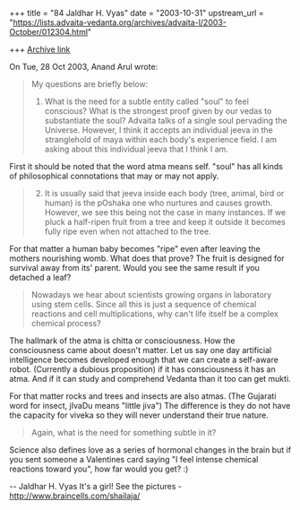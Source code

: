 +++
title = "84 Jaldhar H. Vyas"
date = "2003-10-31"
upstream_url = "https://lists.advaita-vedanta.org/archives/advaita-l/2003-October/012304.html"

+++
[Archive link](https://lists.advaita-vedanta.org/archives/advaita-l/2003-October/012304.html)

On Tue, 28 Oct 2003, Anand Arul wrote:

> My questions are briefly below:
>
> 1. What is the need for a subtle entity called "soul"
> to feel conscious? What is the strongest proof given
> by our vedas to substantiate the soul? Advaita talks
> of a single soul pervading the Universe. However, I
> think it accepts an individual jeeva in the
> stranglehold of maya within each body's experience
> field. I am asking about this individual jeeva that I
> think I am.
>

First it should be noted that the word atma means self. "soul" has all
kinds of philosophical connotations that may or may not apply.


> 2. It is usually said that jeeva inside each body
> (tree, animal, bird or human) is the pOshaka one who
> nurtures and causes growth. However, we see this being
> not the case in many instances. If we pluck a
> half-ripen fruit from a tree and keep it outside it
> becomes fully ripe even when not attached to the tree.

For that matter a human baby becomes "ripe" even after leaving the mothers
nourishing womb.  What does that prove?  The fruit is designed for
survival away from its' parent. Would you see the same result if you
detached a leaf?

> Nowadays we hear about scientists growing organs in laboratory using
> stem cells. Since all this is just a sequence of chemical reactions and
> cell multiplications, why can't life itself be a complex chemical
> process?

The hallmark of the atma is chitta or consciousness.  How the
consciousness came about doesn't matter.  Let us say one day artificial
intelligence becomes developed enough that we can create a self-aware
robot.  (Currently a dubious proposition) if it has consciousness it has
an atma.  And if it can study and comprehend Vedanta than it too can get
mukti.

For that matter rocks and trees and insects are also atmas. (The Gujarati
word for insect, jIvaDu means "little jiva") The difference is they do not
have the capacity for viveka so they will never understand their true
nature.

> Again, what is the need for something subtle in it?
>

Science also defines love as a series of hormonal changes in the brain but
if you sent someone a Valentines card saying "I feel intense chemical
reactions toward you", how far would you get? :)

-- 
Jaldhar H. Vyas <jaldhar at braincells.com>
It's a girl! See the pictures - http://www.braincells.com/shailaja/

